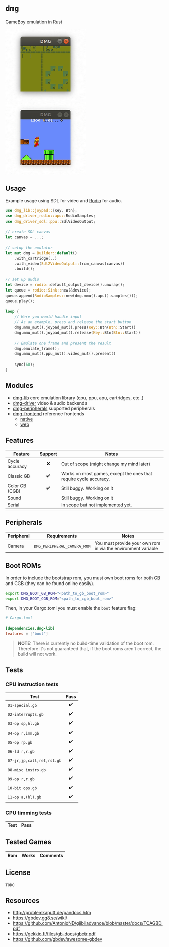 # `dmg`

GameBoy emulation in Rust

![](assets/zelda.gif)
![](assets/mario.gif)

## Usage

Example usage using SDL for video and [Rodio] for audio.

[Rodio]: https://github.com/tomaka/rodio

```rust
use dmg_lib::joypad::{Key, Btn};
use dmg_driver_rodio::apu::RodioSamples;
use dmg_driver_sdl::ppu::SdlVideoOutput;

// create SDL canvas
let canvas = ...;

// setup the emulator
let mut dmg = Builder::default()
    .with_cartridge(..)
    .with_video(Sdl2VideoOutput::from_canvas(canvas))
    .build();

// set up audio
let device = rodio::default_output_device().unwrap();
let queue = rodio::Sink::new(&device);
queue.append(RodioSamples::new(dmg.mmu().apu().samples()));
queue.play();

loop {
    // Here you would handle input
    // As an example, press and release the start button
    dmg.mmu_mut().joypad_mut().press(Key::Btn(Btn::Start))
    dmg.mmu_mut().joypad_mut().release(Key::Btn(Btn::Start))
    
    // Emulate one frame and present the result
    dmg.emulate_frame();
    dmg.mmu_mut().ppu_mut().video_mut().present()

    sync(60);
}
```

## Modules

- [dmg-lib](dmg-lib) core emulation library (cpu, ppu, apu, cartridges, etc..)
- [dmg-driver](dmg-driver) video & audio backends
- [dmg-peripherals](dmg-peripheral) supported peripherals
- [dmg-frontend](dmg-frontend) reference frontends
    - [native](dmg-frontend/native)
    - [web](dmg-frontend/web)

    
## Features

| Feature        | Support | Notes
| -------------- | :-----: | ---
| Cycle accuracy | ❌      | Out of scope (might change my mind later)
| Classic GB     | ✔️       | Works on most games, except the ones that require cycle accuracy.
| Color GB (CGB) | ✔️       | Still buggy. Working on it
| Sound          |         | Still buggy. Working on it
| Serial         |         | In scope but not implemented yet.

## Peripherals

| Peripheral | Requirements                | Notes 
| ---        | ---                         | ---
| Camera     | `DMG_PERIPHERAL_CAMERA_ROM` | You must provide your own rom in via the environment variable


## Boot ROMs

In order to include the bootstrap rom, you must own boot roms for both GB and CGB (they can be found online easily).

```bash
export DMG_BOOT_GB_ROM="<path_to_gb_boot_rom>"
export DMG_BOOT_CGB_ROM="<path_to_cgb_boot_rom>"
```

Then, in your Cargo.toml you must enable the `boot` feature flag:

```toml
# Cargo.toml

[dependencies.dmg-lib]
features = ["boot"]
```

> **NOTE:** There is currently no build-time validation of the boot rom. Therefore it's not guaranteed that, if the boot roms aren't correct, the build will not work.

## Tests

### CPU instruction tests

| Test                       | Pass
| -------------------------- | :---:
| `01-special.gb`            | ✔️
| `02-interrupts.gb`         | ✔️
| `03-op sp,hl.gb`           | ✔️
| `04-op r,imm.gb`           | ✔️
| `05-op rp.gb`              | ✔️
| `06-ld r,r.gb`             | ✔️
| `07-jr,jp,call,ret,rst.gb` | ✔️
| `08-misc instrs.gb`        | ✔️
| `09-op r,r.gb`             | ✔️
| `10-bit ops.gb`            | ✔️
| `11-op a,(hl).gb`          | ✔️

### CPU timming tests

| Test | Pass
| ---- | :---:

## Tested Games

| Rom | Works | Comments
| --- | ----- | ---

## License

`TODO`

## Resources

- http://problemkaputt.de/pandocs.htm
- https://gbdev.gg8.se/wiki/
- https://github.com/AntonioND/giibiiadvance/blob/master/docs/TCAGBD.pdf
- https://gekkio.fi/files/gb-docs/gbctr.pdf
- https://github.com/gbdev/awesome-gbdev
